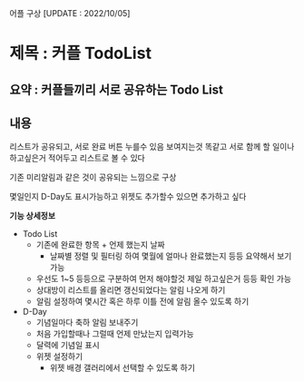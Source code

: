 어플 구상 [UPDATE : 2022/10/05]

# 제목 : 커플 TodoList

## 요약 : 커플들끼리 서로 공유하는 Todo List

## 내용
리스트가 공유되고, 서로 완료 버튼 누를수 있음
보여지는것 똑같고 서로 함께 할 일이나 하고싶은거 적어두고 리스트로 볼 수 있다

기존 미리알림과 같은 것이 공유되는 느낌으로 구상

몇일인지 D-Day도 표시가능하고 위젯도 추가할수 있으면 추가하고 싶다


**기능 상세정보**
- Todo List
    - 기존에 완료한 항목 + 언제 했는지 날짜
        - 날짜별 정렬 및 필터링 하여 몇월에 얼마나 완료했는지 등등 요약해서 보기 가능
    - 우선도 1~5 등등으로 구분하여 먼저 해야할것 제일 하고싶은거 등등 확인 가능
    - 상대방이 리스트를 올리면 갱신되었다는 알림 나오게 하기
    - 알림 설정하여 몇시간 혹은 하루 이틀 전에 알림 올수 있도록 하기
- D-Day
    - 기념일마다 축하 알림 보내주기
    - 처음 가입할때나 그럴때 언제 만났는지 입력가능
    - 달력에 기념일 표시
    - 위젯 설정하기
        - 위젯 배경 갤러리에서 선택할 수 있도록 하기
